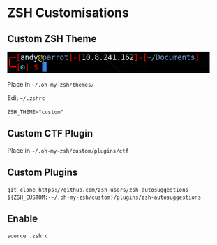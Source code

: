 # ZSH Customisations

## Custom ZSH Theme

![image](./images/prompt.png)

Place in `~/.oh-my-zsh/themes/`

Edit `~/.zshrc`

`ZSH_THEME="custom"`

## Custom CTF Plugin

Place in `~/.oh-my-zsh/custom/plugins/ctf`

## Custom Plugins

`git clone https://github.com/zsh-users/zsh-autosuggestions ${ZSH_CUSTOM:-~/.oh-my-zsh/custom}/plugins/zsh-autosuggestions`

## Enable
`source .zshrc`
